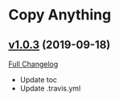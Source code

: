 # Copy Anything

## [v1.0.3](https://github.com/Oppzippy/CopyAnything/tree/v1.0.3) (2019-09-18)
[Full Changelog](https://github.com/Oppzippy/CopyAnything/compare/v1.0.2-classic...v1.0.3)

- Update toc  
- Update .travis.yml  
